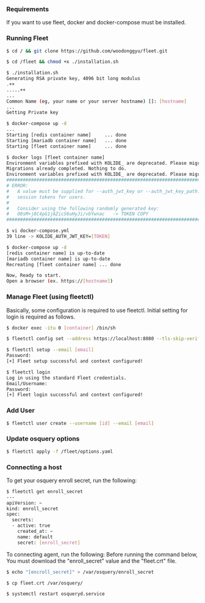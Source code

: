 ### Requirements
If you want to use fleet, docker and docker-compose must be installed.

### Running Fleet
```bash
$ cd / && git clone https://github.com/woodonggyu/fleet.git

$ cd /fleet && chmod +x ./installation.sh

$ ./installation.sh
Generating RSA private key, 4096 bit long modulus
.++
.....++
...
Common Name (eg, your name or your server hostname) []: [hostname]
...
Getting Private key

$ docker-compose up -d
...
Starting [redis container name]     ... done
Starting [mariadb container name]   ... done
Starting [fleet container name]     ... done

$ docker logs [fleet container name]
Environment variables prefixed with KOLIDE_ are deprecated. Please migrate to FLEET_ prefixes.`
Migrations already completed. Nothing to do.
Environment variables prefixed with KOLIDE_ are deprecated. Please migrate to FLEET_ prefixes.`
################################################################################
# ERROR:
#   A value must be supplied for --auth_jwt_key or --auth_jwt_key_path. This value is used to create
#   session tokens for users.
#
#   Consider using the following randomly generated key:
#   O0sM+j8C4pG1jAZicS6uHyJi/vbYwnac   -> TOKEN COPY
################################################################################

$ vi docker-compose.yml
39 line -> KOLIDE_AUTH_JWT_KEY=[TOKEN]

$ docker-compose up -d
[redis container name] is up-to-date
[mariadb container name] is up-to-date
Recreating [fleet container name] ... done

Now, Ready to start.
Open a browser (ex. https://[hostname])
```


### Manage Fleet (using fleetctl)
Basically, some configuration is required to use fleetctl.
Initial setting for login is required as follows.

```bash
$ docker exec -itu 0 [container] /bin/sh

$ fleetctl config set --address https://localhost:8080 --tls-skip-verify

$ fleetctl setup --email [email]
Password:
[+] Fleet setup successful and context configured!

$ fleetctl login
Log in using the standard Fleet credentials.
Email/Username:
Password:
[+] Fleet login successful and context configured!
```


### Add User
```bash
$ fleetctl user create --username [id] --email [email]
```


### Update osquery options
```bash
$ fleetctl apply -f /fleet/options.yaml
```


### Connecting a host
To get your osquery enroll secret, run the following:
```bash
$ fleetctl get enroll_secret
---
apiVersion: ~
kind: enroll_secret
spec:
  secrets:
  - active: true
    created_at: ~
    name: default
    secret: [enroll_secret]
```

To connecting agent, run the following:
Before running the command below, You must download the "enroll_secret" value and the "fleet.crt" file.
```bash
$ echo "[encroll_secret]" > /var/osquery/enroll_secret

$ cp fleet.crt /var/osquery/

$ systemctl restart osqueryd.service
```
